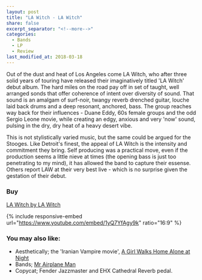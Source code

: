 ```yaml
---
layout: post
title: "LA Witch - LA Witch"
share: false
excerpt_separator: "<!--more-->"
categories:
  - Bands
  - LP
  - Review
last_modified_at: 2018-03-18
---
```

Out of the dust and heat of Los Angeles come LA Witch, who after three solid years of touring have  released their imaginatively titled 'LA Witch' debut album. The hard miles on the road pay off in set of taught, well arranged sonds that offer coherence of intent over diversity of sound. That sound is  an amalgam of surf-noir, twangy reverb drenched guitar, louche laid back drums and a deep resonant, anchored, bass. The group reaches way back for their influences - Duane Eddy, 60s female groups and the odd Sergio Leone movie, while creating an edgy, anxious and very 'now' sound, pulsing in the dry, dry heat of a heavy desert vibe.
<!--more-->

This is not stylistically varied music, but the same could be argued for the Stooges. Like Detroit's finest, the appeal of LA Witch is the intensity and commitment they bring. Self producing was a practical move, even if the production seems a little nieve at times (the opening bass is just too penetrating to my mind), it has allowed the band to capture their essense. Others report LAW at their very best live - which is no surprise given the gestation of their debut.   


### Buy
[LA Witch by LA Witch](https://lawitches.bandcamp.com/)

{% include responsive-embed url="https://www.youtube.com/embed/1yQ7YfAgy9k" ratio="16:9" %}

### You may also like:

* Aesthetically; the 'Iranian Vampire movie', [A Girl Walks Home Alone at Night](https://en.wikipedia.org/wiki/A_Girl_Walks_Home_Alone_at_Night)
* Bands; [Mr Airplane Man](http://www.mrairplaneman.com/)
* Copycat; Fender Jazzmaster and EHX Cathedral Reverb pedal.